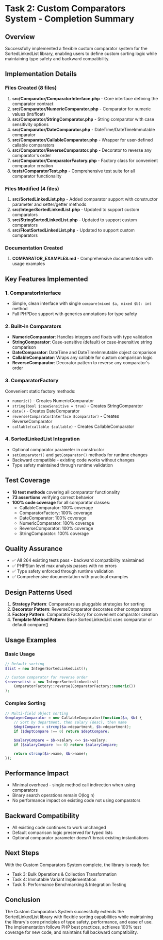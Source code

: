 # Task 2: Custom Comparators System - Completion Summary

## Overview
Successfully implemented a flexible custom comparator system for the SortedLinkedList library, enabling users to define custom sorting logic while maintaining type safety and backward compatibility.

## Implementation Details

### Files Created (8 files)
1. **src/Comparator/ComparatorInterface.php** - Core interface defining the comparator contract
2. **src/Comparator/NumericComparator.php** - Comparator for numeric values (int/float)
3. **src/Comparator/StringComparator.php** - String comparator with case sensitivity options
4. **src/Comparator/DateComparator.php** - DateTime/DateTimeImmutable comparator
5. **src/Comparator/CallableComparator.php** - Wrapper for user-defined callable comparators
6. **src/Comparator/ReverseComparator.php** - Decorator to reverse any comparator's order
7. **src/Comparator/ComparatorFactory.php** - Factory class for convenient comparator creation
8. **tests/ComparatorTest.php** - Comprehensive test suite for all comparator functionality

### Files Modified (4 files)
1. **src/SortedLinkedList.php** - Added comparator support with constructor parameter and setter/getter methods
2. **src/IntegerSortedLinkedList.php** - Updated to support custom comparators
3. **src/StringSortedLinkedList.php** - Updated to support custom comparators
4. **src/FloatSortedLinkedList.php** - Updated to support custom comparators

### Documentation Created
1. **COMPARATOR_EXAMPLES.md** - Comprehensive documentation with usage examples

## Key Features Implemented

### 1. ComparatorInterface
- Simple, clean interface with single `compare(mixed $a, mixed $b): int` method
- Full PHPDoc support with generics annotations for type safety

### 2. Built-in Comparators
- **NumericComparator**: Handles integers and floats with type validation
- **StringComparator**: Case-sensitive (default) or case-insensitive string comparison
- **DateComparator**: DateTime and DateTimeImmutable object comparison
- **CallableComparator**: Wraps any callable for custom comparison logic
- **ReverseComparator**: Decorator pattern to reverse any comparator's order

### 3. ComparatorFactory
Convenient static factory methods:
- `numeric()` - Creates NumericComparator
- `string(bool $caseSensitive = true)` - Creates StringComparator
- `date()` - Creates DateComparator
- `reverse(ComparatorInterface $comparator)` - Creates ReverseComparator
- `callable(callable $callable)` - Creates CallableComparator

### 4. SortedLinkedList Integration
- Optional comparator parameter in constructor
- `setComparator()` and `getComparator()` methods for runtime changes
- Backward compatible - existing code works without changes
- Type safety maintained through runtime validation

## Test Coverage
- **18 test methods** covering all comparator functionality
- **73 assertions** verifying correct behavior
- **100% code coverage** for all comparator classes:
  - CallableComparator: 100% coverage
  - ComparatorFactory: 100% coverage
  - DateComparator: 100% coverage
  - NumericComparator: 100% coverage
  - ReverseComparator: 100% coverage
  - StringComparator: 100% coverage

## Quality Assurance
- ✅ All 264 existing tests pass - backward compatibility maintained
- ✅ PHPStan level max analysis passes with no errors
- ✅ Type safety enforced through runtime validation
- ✅ Comprehensive documentation with practical examples

## Design Patterns Used
1. **Strategy Pattern**: Comparators as pluggable strategies for sorting
2. **Decorator Pattern**: ReverseComparator decorates other comparators
3. **Factory Pattern**: ComparatorFactory for convenient comparator creation
4. **Template Method Pattern**: Base SortedLinkedList uses comparator or default compare()

## Usage Examples

### Basic Usage
```php
// Default sorting
$list = new IntegerSortedLinkedList();

// Custom comparator for reverse order
$reverseList = new IntegerSortedLinkedList(
    ComparatorFactory::reverse(ComparatorFactory::numeric())
);
```

### Complex Sorting
```php
// Multi-field object sorting
$employeeComparator = new CallableComparator(function($a, $b) {
    // Sort by department, then salary (desc), then name
    $deptCompare = strcmp($a->department, $b->department);
    if ($deptCompare !== 0) return $deptCompare;

    $salaryCompare = $b->salary <=> $a->salary;
    if ($salaryCompare !== 0) return $salaryCompare;

    return strcmp($a->name, $b->name);
});
```

## Performance Impact
- Minimal overhead - single method call indirection when using comparators
- Binary search operations remain O(log n)
- No performance impact on existing code not using comparators

## Backward Compatibility
- All existing code continues to work unchanged
- Default comparison logic preserved for typed lists
- Optional comparator parameter doesn't break existing instantiations

## Next Steps
With the Custom Comparators System complete, the library is ready for:
- Task 3: Bulk Operations & Collection Transformation
- Task 4: Immutable Variant Implementation
- Task 5: Performance Benchmarking & Integration Testing

## Conclusion
The Custom Comparators System successfully extends the SortedLinkedList library with flexible sorting capabilities while maintaining the library's core principles of type safety, performance, and ease of use. The implementation follows PHP best practices, achieves 100% test coverage for new code, and maintains full backward compatibility.